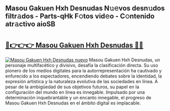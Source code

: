 ## Masou Gakuen Hxh Desnudas N𝚞𝚎vos desn𝚞dos filtr𝚊dos - Parts-qHk F𝚘tos vid𝚎o - C𝚘ntenido atr𝚊ctivo aioSB

# <h2><a href="http://mbaacua.tromn.icu/?c=Masou+Gakuen+Hxh+Desnudas">🔗👉👉👉 Masou Gakuen Hxh Desnudas 🔗🔗</a></h2>

[![Masou Gakuen Hxh Desnudas nuevo](https://i.imgur.com/pEAQMta.gif)](http://mbaacua.tromn.icu/?c=Masou+Gakuen+Hxh+Desnudas)
Masou Gakuen Hxh Desnudas, un personaje multifacético y divisivo, desafía la clasificación directa. Su uso pionero de los medios digitales para la autorrepresentación ha cautivado y enfurecido a los espectadores, encendiendo debates sobre la identidad, la expresión artística y la naturaleza evolutiva de las sociedades en línea. A pesar de la ambigüedad de sus objetivos futuros, su papel en la configuración del mundo en línea es innegable. Impulsado por una determinación inquebrantable y un encanto innegable, el progreso de Masou Gakuen Hxh Desnudas en el ámbito digital es implacable.
